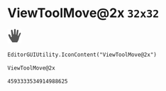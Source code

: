 # ViewToolMove@2x `32x32`
<img src="/img/ViewToolMove@2x.png" width=32 height=32>

``` CSharp
EditorGUIUtility.IconContent("ViewToolMove@2x")
```
```
ViewToolMove@2x
```
```
4593333534914988625
```
